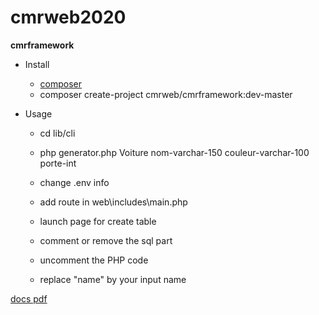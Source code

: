 # cmrweb2020
**cmrframework**	

  * Install
    -  [composer](https://getcomposer.org/download/)
    - composer create-project cmrweb/cmrframework:dev-master 

  * Usage
    - cd lib/cli
    - php generator.php Voiture nom-varchar-150 couleur-varchar-100 porte-int 
   
    - change .env info
    - add route in web\includes\main.php
    - launch page for create table
    - comment or remove the sql part
    - uncomment the PHP code
    - replace "name" by your input name
 
 [docs pdf](https://docs.google.com/presentation/d/1FP2pDqd5z5KtJ_tku4P9MljjPUj33xVLkF9VqpDlFII/edit?usp=sharing)

